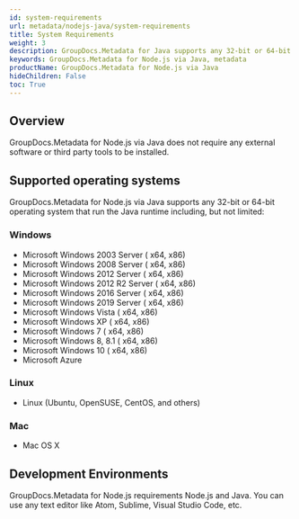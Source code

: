 ```yaml
---
id: system-requirements
url: metadata/nodejs-java/system-requirements
title: System Requirements
weight: 3
description: GroupDocs.Metadata for Java supports any 32-bit or 64-bit operating system that run the Java runtime including
keywords: GroupDocs.Metadata for Node.js via Java, metadata
productName: GroupDocs.Metadata for Node.js via Java
hideChildren: False
toc: True
---
```


## Overview

GroupDocs.Metadata for Node.js via Java does not require any external software or third party tools to be installed.

## Supported operating systems

GroupDocs.Metadata for Node.js via Java supports any 32-bit or 64-bit operating system that run the Java runtime including, but not limited:

### Windows

*   Microsoft Windows 2003 Server ( x64, x86)
*   Microsoft Windows 2008 Server ( x64, x86)
*   Microsoft Windows 2012 Server ( x64, x86)
*   Microsoft Windows 2012 R2 Server ( x64, x86)
*   Microsoft Windows 2016 Server ( x64, x86)
*   Microsoft Windows 2019 Server ( x64, x86)
*   Microsoft Windows Vista ( x64, x86)
*   Microsoft Windows XP ( x64, x86)
*   Microsoft Windows 7 ( x64, x86)
*   Microsoft Windows 8, 8.1 ( x64, x86)
*   Microsoft Windows 10 ( x64, x86)
*   Microsoft Azure

### Linux

*   Linux (Ubuntu, OpenSUSE, CentOS, and others)

### Mac

*   Mac OS X

## Development Environments

GroupDocs.Metadata for Node.js requirements Node.js and Java. You  can use any text editor like Atom, Sublime, Visual Studio Code, etc.